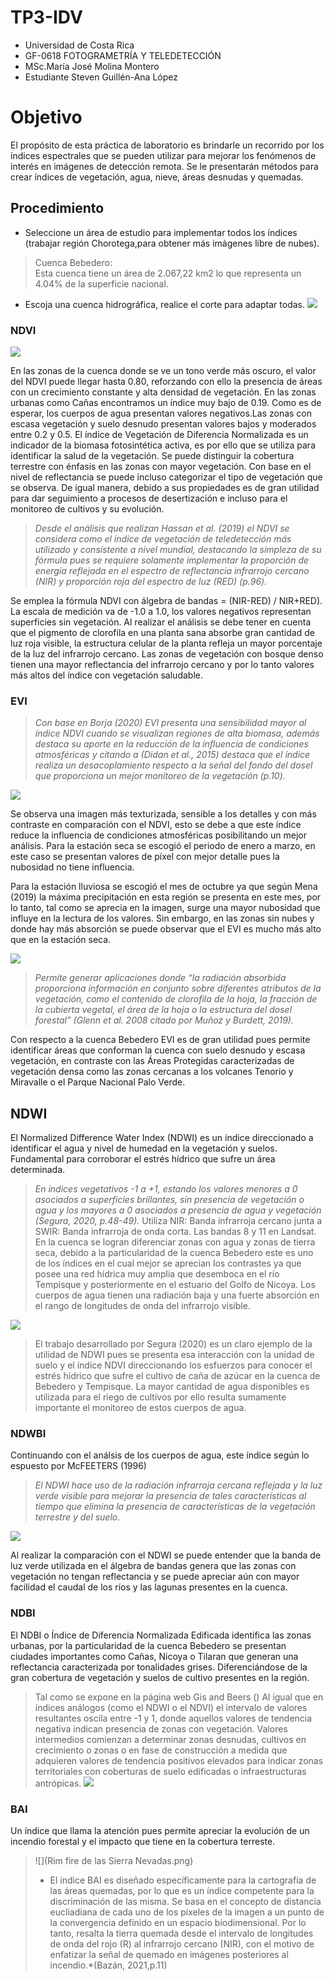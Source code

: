 # TP3-IDV
- Universidad de Costa Rica 
- GF-0618 FOTOGRAMETRÍA Y TELEDETECCIÓN
- MSc.María José Molina Montero
- Estudiante Steven Guillén-Ana López  
# Objetivo 
El propósito de esta práctica de laboratorio es brindarle un recorrido por los índices espectrales que se pueden utilizar para mejorar los fenómenos de interés en imágenes de detección remota. Se le presentarán métodos para crear índices de vegetación, agua, nieve, áreas desnudas y quemadas.

## Procedimiento
- Seleccione un área de estudio para implementar todos los índices (trabajar región
Chorotega,para obtener más imágenes libre de nubes).
> Cuenca Bebedero:  
> Esta cuenca tiene un área de 2.067,22 km2 lo que representa un 4.04% de la
superficie nacional. 
- Escoja una cuenca hidrográfica, realice el corte para adaptar todas.
![](Imagen1.png)

### NDVI

![](NDVI.png)

En las zonas de la cuenca donde se ve un tono verde más oscuro, el valor del NDVI puede llegar hasta 0.80, reforzando con ello la presencia de áreas con un crecimiento constante y alta densidad de vegetación. En las zonas urbanas como Cañas encontramos un índice muy bajo de 0.19. Como es de esperar, los cuerpos de agua presentan valores negativos.Las zonas con escasa vegetación y suelo desnudo presentan valores bajos y moderados entre 0.2 y 0.5.
El índice de Vegetación de Diferencia Normalizada es un indicador de la biomasa fotosintética activa, es por ello que se utiliza para identificar la salud de la vegetación. Se puede distinguir la cobertura terrestre con énfasis en las zonas con mayor vegetación. Con base en el nivel de reflectancia se puede incluso categorizar el tipo de vegetación que se observa. De igual manera, debido a sus propiedades es de gran utilidad para dar seguimiento a procesos de desertización e incluso para el monitoreo de cultivos y su evolución.

>*Desde el análisis que realizan Hassan et al. (2019) el NDVI se considera como el índice de vegetación de teledetección más utilizado y consistente a nivel mundial, destacando la simpleza de su fórmula pues se requiere solamente implementar la proporción de energía reflejada en el espectro de reflectancia infrarrojo cercano (NIR) y proporción roja del espectro de luz (RED) (p.96).*

Se emplea la fórmula NDVI con álgebra de bandas = (NIR-RED) / NIR+RED). La escala de medición va de -1.0 a 1.0, los valores negativos representan superficies sin vegetación.
Al realizar el análisis se debe tener en cuenta que el pigmento de clorofila en una planta sana absorbe gran cantidad de luz roja visible, la estructura celular de la planta refleja un mayor porcentaje de la luz del infrarrojo cercano. Las zonas de vegetación con bosque denso tienen una mayor reflectancia del infrarrojo cercano y por lo tanto valores más altos del índice con vegetación saludable. 
### EVI 

>*Con base en Borja (2020) EVI presenta una sensibilidad mayor al índice NDVI cuando se visualizan regiones de alta biomasa, además destaca su aporte en la reducción de la influencia de condiciones atmosféricas y citando a (Didan et al., 2015) destaca que el índice realiza un desacoplamiento respecto a la señal del fondo del dosel que proporciona un mejor monitoreo de la vegetación (p.10).*

![](EVI.png)

Se observa una imagen más texturizada, sensible a los detalles y con más contraste en comparación con el NDVI, esto se debe a que este índice reduce la influencia de condiciones atmosféricas posibilitando  un mejor análisis. 
Para la estación seca se escogió el periodo de enero a marzo, en este caso se presentan valores de píxel con mejor detalle pues la nubosidad no tiene influencia. 

Para la estación lluviosa se escogió el mes de octubre ya que según Mena (2019) la máxima precipitación en esta región se presenta en este mes, por lo tanto, tal como se aprecia en la imagen, surge una mayor nubosidad que influye en la lectura de los valores. Sin embargo, en las zonas sin nubes y donde hay más absorción se puede observar que el EVI es mucho más alto que en la estación seca.

![](EVI_Lluvioso.png)

> *Permite generar aplicaciones donde “la radiación absorbida proporciona información en conjunto sobre diferentes atributos de la vegetación, como el contenido de clorofila de la hoja, la fracción de la cubierta vegetal, el área de la hoja o la estructura del dosel forestal” (Glenn et al. 2008 citado por Muñoz y Burdett, 2019).*

Con respecto a la cuenca Bebedero EVI es de gran utilidad pues permite identificar áreas que conforman la cuenca con suelo desnudo y escasa vegetación, en contraste con las Áreas Protegidas caracterizadas de vegetación densa como las zonas cercanas a los volcanes Tenorio y Miravalle o el Parque Nacional Palo Verde.


## NDWI
El Normalized Difference Water Index (NDWI) es un índice direccionado a identificar el agua y nivel de humedad en la vegetación y suelos. Fundamental para corroborar el estrés hídrico que sufre un área determinada.
>*En índices vegetativos -1 a +1, estando los valores menores a 0 asociados a superficies brillantes, sin presencia de vegetación o agua y los mayores a 0 asociados a presencia de agua y vegetación (Segura, 2020, p.48-49).*
Utiliza NIR: Banda infrarroja cercano junta a SWIR: Banda infrarroja de onda corta. Las bandas 8 y 11 en Landsat.
    En la cuenca se logran diferenciar zonas con agua y zonas de tierra seca, debido a la particularidad de la cuenca Bebedero este es uno de los índices en el cual mejor se aprecian los contrastes ya que posee una red hídrica muy amplia que desemboca en el río Tempisque y posteriormente en el estuario del Golfo de Nicoya. Los cuerpos de agua tienen una radiación baja y una fuerte absorción en el rango de longitudes de onda del infrarrojo visible.

![](NDWI.png)

> El trabajo desarrollado por Segura (2020) es un claro ejemplo de la utilidad de NDWI pues se presenta esa interacción con la unidad de suelo y el índice NDVI direccionando los esfuerzos para conocer el estrés hídrico que sufre el cultivo de caña de azúcar en la cuenca de Bebedero y Tempisque. La mayor cantidad de agua disponibles es utilizada para el riego de cultivos por ello resulta sumamente importante el monitoreo de estos cuerpos de agua.

### NDWBI
Continuando con el análsis de los cuerpos de agua, este índice según lo espuesto por McFEETERS (1996) 
>*El NDWI hace uso de la radiación infrarroja cercana reflejada y la luz verde visible para mejorar la presencia de tales características al tiempo que elimina la presencia de características de la vegetación terrestre y del suelo.*

![](NDWBI.png)

Al realizar la comparación con el NDWI se puede entender que la banda de luz verde utilizada en el álgebra de bandas genera que las zonas con vegetación no tengan reflectancia y se puede apreciar aún con mayor facilidad el caudal de los ríos y las lagunas presentes en la cuenca.

### NDBI
El NDBI o Índice de Diferencia Normalizada Edificada identifica las zonas urbanas, por la particularidad de la cuenca Bebedero se presentan ciudades importantes como Cañas, Nicoya o Tilaran que generan una reflectancia caracterizada por tonalidades grises. Diferenciándose de la gran cobertura de vegetación y suelos de cultivo presentes en la región.
> Tal como se expone en la página web Gis and Beers () Al igual que en índices análogos (como el NDWI o el NDVI) el intervalo de valores resultantes oscila entre -1 y 1, donde aquellos valores de tendencia negativa indican presencia de zonas con vegetación. Valores intermedios comienzan a determinar zonas desnudas, cultivos en crecimiento o zonas o en fase de construcción a medida que adquieren valores de tendencia positivos elevados para indicar zonas territoriales con coberturas de suelo edificadas o infraestructuras antrópicas.
![](NDBI.png)

### BAI 
Un índice que llama la atención pues permite apreciar la evolución de un incendio forestal y el impacto que tiene en la cobertura terreste.
> ![](Rim fire de las Sierra Nevadas.png)
>* El índice BAI es diseñado específicamente para la cartografía de las áreas quemadas, por lo que es un índice competente para la discriminación de las misma. Se basa en el concepto de distancia eucliadiana de cada uno de los píxeles de la imagen a un punto de la convergencia definido en un espacio biodimensional. Por lo tanto, resalta la tierra quemada desde el intervalo de longitudes de onda del rojo (R) al infrarrojo cercano (NIR), con el motivo de enfatizar la señal de quemado en imágenes posteriores al incendio.*(Bazán, 2021,p.11)
